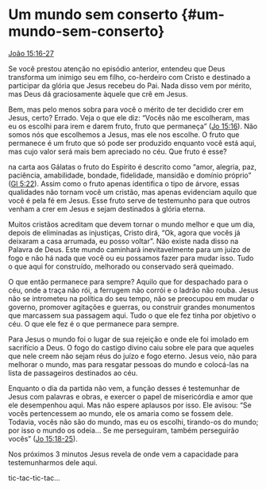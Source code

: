 # Um mundo sem conserto {#um-mundo-sem-conserto}

[João 15:16-27](http://bibliaonline.com.br/acf/jo/15/16-27)

Se você prestou atenção no episódio anterior, entendeu que Deus transforma um inimigo seu em filho, co-herdeiro com Cristo e destinado a participar da glória que Jesus recebeu do Pai. Nada disso vem por mérito, mas Deus dá graciosamente àquele que crê em Jesus.

Bem, mas pelo menos sobra para você o mérito de ter decidido crer em Jesus, certo? Errado. Veja o que ele diz: “Vocês não me escolheram, mas eu os escolhi para irem e darem fruto, fruto que permaneça” ([Jo 15:16](http://bibliaonline.com.br/acf/jo/15/16)). Não somos nós que escolhemos a Jesus, mas ele nos escolhe. O fruto que permanece é um fruto que só pode ser produzido enquanto você está aqui, mas cujo valor será mais bem apreciado no céu. Que fruto é esse?

na carta aos Gálatas o fruto do Espírito é descrito como “amor, alegria, paz, paciência, amabilidade, bondade, fidelidade, mansidão e domínio próprio” ([Gl 5:22](http://bibliaonline.com.br/acf/gl/5/22)). Assim como o fruto apenas identifica o tipo de árvore, essas qualidades não tornam você um cristão, mas apenas evidenciam aquilo que você é pela fé em Jesus. Esse fruto serve de testemunho para que outros venham a crer em Jesus e sejam destinados à glória eterna.

Muitos cristãos acreditam que devem tornar o mundo melhor e que um dia, depois de eliminadas as injustiças, Cristo dirá, “Ok, agora que vocês já deixaram a casa arrumada, eu posso voltar”. Não existe nada disso na Palavra de Deus. Este mundo caminhará inevitavelmente para um juízo de fogo e não há nada que você ou eu possamos fazer para mudar isso. Tudo o que aqui for construído, melhorado ou conservado será queimado.

O que então permanece para sempre? Aquilo que for despachado para o céu, onde a traça não rói, a ferrugem não corrói e o ladrão não rouba. Jesus não se intrometeu na política do seu tempo, não se preocupou em mudar o governo, promover agitações e guerras, ou construir grandes monumentos que marcassem sua passagem aqui. Tudo o que ele fez tinha por objetivo o céu. O que ele fez é o que permanece para sempre.

Para Jesus o mundo foi o lugar de sua rejeição e onde ele foi imolado em sacrifício a Deus. O fogo do castigo divino caiu sobre ele para que aqueles que nele creem não sejam réus do juízo e fogo eterno. Jesus veio, não para melhorar o mundo, mas para resgatar pessoas do mundo e colocá-las na lista de passageiros destinados ao céu.

Enquanto o dia da partida não vem, a função desses é testemunhar de Jesus com palavras e obras, e exercer o papel de misericórdia e amor que ele desempenhou aqui. Mas não espere aplausos por isso. Ele avisou: “Se vocês pertencessem ao mundo, ele os amaria como se fossem dele. Todavia, vocês não são do mundo, mas eu os escolhi, tirando-os do mundo; por isso o mundo os odeia... Se me perseguiram, também perseguirão vocês” ([Jo 15:18-25](http://bibliaonline.com.br/acf/jo/15/18-25)).

Nos próximos 3 minutos Jesus revela de onde vem a capacidade para testemunharmos dele aqui.

tic-tac-tic-tac...